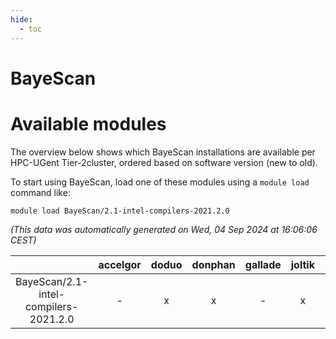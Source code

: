 ```yaml
---
hide:
  - toc
---
```


BayeScan
========

# Available modules


The overview below shows which BayeScan installations are available per HPC-UGent Tier-2cluster, ordered based on software version (new to old).

To start using BayeScan, load one of these modules using a `module load` command like:

```shell
module load BayeScan/2.1-intel-compilers-2021.2.0
```

*(This data was automatically generated on Wed, 04 Sep 2024 at 16:06:06 CEST)*  

| |accelgor|doduo|donphan|gallade|joltik|shinx|skitty|
| :---: | :---: | :---: | :---: | :---: | :---: | :---: | :---: |
|BayeScan/2.1-intel-compilers-2021.2.0|-|x|x|-|x|-|x|
